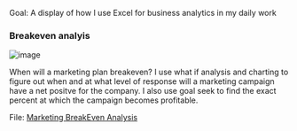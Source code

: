 Goal: A display of how I use Excel for business analytics in my daily work


### Breakeven analyis 
![image](https://github.com/nmaniar9/Excel_for_Business/assets/44175458/12a983fe-172a-44a1-a355-b627458420df)

  When will a marketing plan breakeven? I use what if analysis and charting to figure out when and at what level of response will a marketing campaign have a net positve for the company. I also use goal seek to find the exact percent at which the campaign becomes profitable.
  
File: [Marketing BreakEven Analysis](https://github.com/nmaniar9/Excel_for_Business/blob/main/Marketing%20Break%20Even%20Analysis.xlsx)
